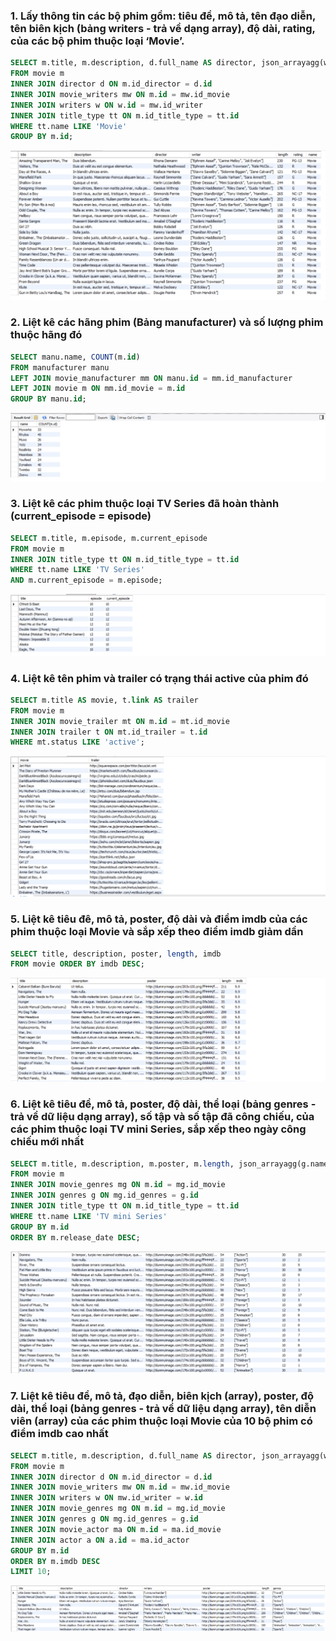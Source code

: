 ### 1. Lấy thông tin các bộ phim gồm: tiêu đề, mô tả, tên đạo diễn, tên biên kịch (bảng writers - trả về dạng array), độ dài, rating, của các bộ phim thuộc loại ‘Movie’.
``` SQL
SELECT m.title, m.description, d.full_name AS director, json_arrayagg(w.full_name) AS writer, m.length, m.rating, tt.name
FROM movie m 
INNER JOIN director d ON m.id_director = d.id
INNER JOIN movie_writers mw ON m.id = mw.id_movie
INNER JOIN writers w ON w.id = mw.id_writer
INNER JOIN title_type tt ON m.id_title_type = tt.id
WHERE tt.name LIKE 'Movie'
GROUP BY m.id;
```
![image](image/1.png)

### 2. Liệt kê các hãng phim (Bảng manufacturer) và số lượng phim thuộc hãng đó
```SQL
SELECT manu.name, COUNT(m.id)
FROM manufacturer manu
LEFT JOIN movie_manufacturer mm ON manu.id = mm.id_manufacturer
LEFT JOIN movie m ON mm.id_movie = m.id
GROUP BY manu.id;
```

![image](image/2.png)

### 3. Liệt kê các phim thuộc loại TV Series đã hoàn thành (current_episode = episode)
```SQL
SELECT m.title, m.episode, m.current_episode
FROM movie m
INNER JOIN title_type tt ON m.id_title_type = tt.id
WHERE tt.name LIKE 'TV Series'
AND m.current_episode = m.episode;
```
![image](image/3.png)

### 4. Liệt kê tên phim và trailer có trạng thái active của phim đó
``` SQL
SELECT m.title AS movie, t.link AS trailer
FROM movie m
INNER JOIN movie_trailer mt ON m.id = mt.id_movie
INNER JOIN trailer t ON mt.id_trailer = t.id
WHERE mt.status LIKE 'active';
```
![image](image/4.png)

### 5. Liệt kê tiêu đê, mô tả, poster, độ dài và điểm imdb của các phim thuộc loại Movie và sắp xếp theo điểm imdb giảm dần
```SQL
SELECT title, description, poster, length, imdb
FROM movie ORDER BY imdb DESC;
```

![image](image/5.png)

### 6. Liệt kê tiêu đề, mô tả, poster, độ dài, thể loại (bảng genres - trả về dữ liệu dạng array), số tập và số tập đã công chiếu, của các phim thuộc loại TV mini Series, sắp xếp theo ngày công chiếu mới nhất
```SQL
SELECT m.title, m.description, m.poster, m.length, json_arrayagg(g.name) AS genres, m.episode, m.current_episode
FROM movie m 
INNER JOIN movie_genres mg ON m.id = mg.id_movie
INNER JOIN genres g ON mg.id_genres = g.id
INNER JOIN title_type tt ON m.id_title_type = tt.id
WHERE tt.name LIKE 'TV mini Series'
GROUP BY m.id
ORDER BY m.release_date DESC;
```
![image](image/6.png)

### 7. Liệt kê tiêu đề, mô tả, đạo diễn, biên kịch (array), poster, độ dài, thể loại (bảng genres - trả về dữ liệu dạng array), tên diễn viên (array) của các phim thuộc loại Movie của 10 bộ phim có điểm imdb cao nhất
```SQL
SELECT m.title, m.description, d.full_name AS director, json_arrayagg(w.full_name) AS writers, m.poster, m.length, json_arrayagg(g.name) AS genres
FROM movie m
INNER JOIN director d ON m.id_director = d.id
INNER JOIN movie_writers mw ON m.id = mw.id_movie
INNER JOIN writers w ON mw.id_writer = w.id
INNER JOIN movie_genres mg ON m.id = mg.id_movie
INNER JOIN genres g ON mg.id_genres = g.id
INNER JOIN movie_actor ma ON m.id = ma.id_movie
INNER JOIN actor a ON a.id = ma.id_actor
GROUP BY m.id
ORDER BY m.imdb DESC 
LIMIT 10;
```

![image](image/7.png)
